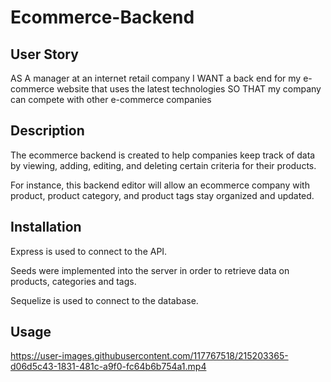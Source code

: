 # Ecommerce-Backend 

## User Story

AS A manager at an internet retail company
I WANT a back end for my e-commerce website that uses the latest technologies
SO THAT my company can compete with other e-commerce companies

## Description

The ecommerce backend is created to help companies keep track of data by viewing, adding, editing, and deleting certain criteria for their products. 

For instance, this backend editor will allow an ecommerce company with product, product category, and product tags stay organized and updated.

## Installation 

Express is used to connect to the API.

Seeds were implemented into the server in order to retrieve data on products, categories and tags.

Sequelize is used to connect to the database.

## Usage

https://user-images.githubusercontent.com/117767518/215203365-d06d5c43-1831-481c-a9f0-fc64b6b754a1.mp4


